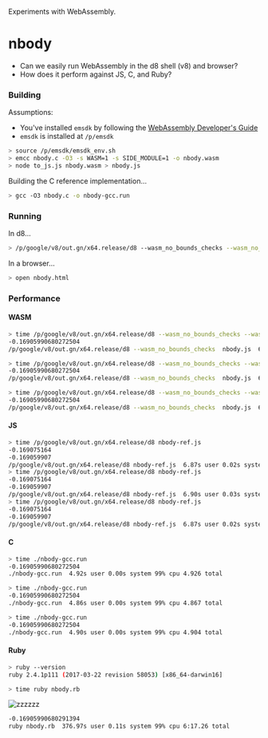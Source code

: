 Experiments with WebAssembly.

# nbody

- Can we easily run WebAssembly in the d8 shell (v8) and browser?
- How does it perform against JS, C, and Ruby?

### Building

Assumptions:
  - You've installed `emsdk` by following the [WebAssembly Developer's Guide](http://webassembly.org/getting-started/developers-guide/)
  - `emsdk` is installed at `/p/emsdk`

```sh
> source /p/emsdk/emsdk_env.sh
> emcc nbody.c -O3 -s WASM=1 -s SIDE_MODULE=1 -o nbody.wasm
> node to_js.js nbody.wasm > nbody.js
```

Building the C reference implementation...

```sh
> gcc -O3 nbody.c -o nbody-gcc.run
```

### Running

In d8...

```sh
> /p/google/v8/out.gn/x64.release/d8 --wasm_no_bounds_checks --wasm_no_stack_checks nbody.js
```

In a browser...

```sh
> open nbody.html
```

### Performance


#### WASM

```sh
> time /p/google/v8/out.gn/x64.release/d8 --wasm_no_bounds_checks --wasm_no_stack_checks nbody.js
-0.16905990680272504
/p/google/v8/out.gn/x64.release/d8 --wasm_no_bounds_checks  nbody.js  6.59s user 0.02s system 99% cpu 6.614 total

> time /p/google/v8/out.gn/x64.release/d8 --wasm_no_bounds_checks --wasm_no_stack_checks nbody.js
-0.16905990680272504
/p/google/v8/out.gn/x64.release/d8 --wasm_no_bounds_checks  nbody.js  6.58s user 0.03s system 99% cpu 6.606 total

> time /p/google/v8/out.gn/x64.release/d8 --wasm_no_bounds_checks --wasm_no_stack_checks nbody.js
-0.16905990680272504
/p/google/v8/out.gn/x64.release/d8 --wasm_no_bounds_checks  nbody.js  6.57s user 0.03s system 99% cpu 6.597 total
```

#### JS

```sh
> time /p/google/v8/out.gn/x64.release/d8 nbody-ref.js
-0.169075164
-0.169059907
/p/google/v8/out.gn/x64.release/d8 nbody-ref.js  6.87s user 0.02s system 99% cpu 6.898 total
> time /p/google/v8/out.gn/x64.release/d8 nbody-ref.js
-0.169075164
-0.169059907
/p/google/v8/out.gn/x64.release/d8 nbody-ref.js  6.90s user 0.03s system 99% cpu 6.926 total
> time /p/google/v8/out.gn/x64.release/d8 nbody-ref.js
-0.169075164
-0.169059907
/p/google/v8/out.gn/x64.release/d8 nbody-ref.js  6.87s user 0.02s system 99% cpu 6.897 total
```

#### C

```sh
> time ./nbody-gcc.run
-0.16905990680272504
./nbody-gcc.run  4.92s user 0.00s system 99% cpu 4.926 total

> time ./nbody-gcc.run
-0.16905990680272504
./nbody-gcc.run  4.86s user 0.00s system 99% cpu 4.867 total

> time ./nbody-gcc.run
-0.16905990680272504
./nbody-gcc.run  4.90s user 0.00s system 99% cpu 4.904 total
```

#### Ruby

```sh
> ruby --version
ruby 2.4.1p111 (2017-03-22 revision 58053) [x86_64-darwin16]

> time ruby nbody.rb
```

![zzzzzz](https://media.giphy.com/media/26FxCOdhlvEQXbeH6/giphy.gif)

```sh
-0.16905990680291394
ruby nbody.rb  376.97s user 0.11s system 99% cpu 6:17.26 total
```

